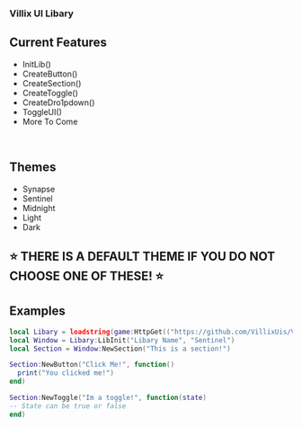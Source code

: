 ### Villix UI Libary 

## Current Features
- InitLib()
- CreateButton()
- CreateSection()
- CreateToggle()
- CreateDro1pdown()
- ToggleUI()
- More To Come 

<br />

## Themes 
- Synapse 
- Sentinel
- Midnight
- Light
- Dark

## ⭐ THERE IS A DEFAULT THEME IF YOU DO NOT CHOOSE ONE OF THESE! ⭐

## Examples
```lua
local Libary = loadstring(game:HttpGet(("https://github.com/VillixUis/VillixLib/edit/main/src.lua"),true))()
local Window = Libary:LibInit("Libary Name", "Sentinel")
local Section = Window:NewSection("This is a section!")

Section:NewButton("Click Me!", function()
  print("You clicked me!")
end)

Section:NewToggle("Im a toggle!", function(state)
-- State can be true or false
end)


```
